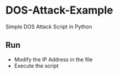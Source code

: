 # DOS-Attack-Example
Simple DOS Attack Script in Python

## Run
- Modify the IP Address in the file
- Execute the script
